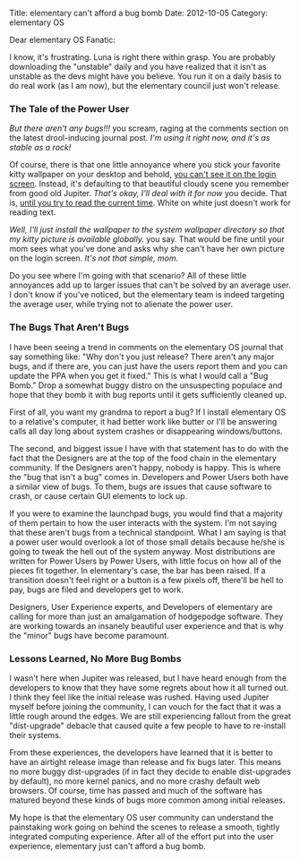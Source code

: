 Title: elementary can't afford a bug bomb
Date: 2012-10-05
Category: elementary OS

Dear elementary OS Fanatic:

I know, it's frustrating.  Luna is right there within grasp.  You are probably downloading the "unstable" daily and you have realized that it isn't as unstable as the devs might have you believe.  You run it on a daily basis to do real work (as I am now), but the elementary council just won't release.

### The Tale of the Power User
*But there aren't any bugs!!!* you scream, raging at the comments section on the latest drool-inducing journal post.  *I'm using it right now, and it's as stable as a rock!*

Of course, there is that one little annoyance where you stick your favorite kitty wallpaper on your desktop and behold, <a href="https://bugs.launchpad.net/pantheon-greeter/+bug/1061235">you can't see it on the login screen</a>.  Instead, it's defaulting to that beautiful cloudy scene you remember from good old Jupiter.  *That's okay, I'll deal with it for now* you decide.  That is, <a href="https://bugs.launchpad.net/pantheon-greeter/+bug/1036484">until you try to read the current time</a>.  White on white just doesn't work for reading text.

*Well, I'll just install the wallpaper to the system wallpaper directory so that my kitty picture is available globally.*  you say.  That would be fine until your mom sees what you've done and asks why she can't have her own picture on the login screen.  *It's not that simple, mom.*

Do you see where I'm going with that scenario?  All of these little annoyances add up to larger issues that can't be solved by an average user.  I don't know if you've noticed, but the elementary team is indeed targeting the average user, while trying not to alienate the power user.

### The Bugs That Aren't Bugs
I have been seeing a trend in comments on the elementary OS journal that say something like: "Why don't you just release?  There aren't any major bugs, and if there are, you can just have the users report them and you can update the PPA when you get it fixed."  This is what I would call a "Bug Bomb."  Drop a somewhat buggy distro on the unsuspecting populace and hope that they bomb it with bug reports until it gets sufficiently cleaned up.

First of all, you want my grandma to report a bug?  If I install elementary OS to a relative's computer, it had better work like butter or I'll be answering calls all day long about system crashes or disappearing windows/buttons.

The second, and biggest issue I have with that statement has to do with the fact that the Designers are at the top of the food chain in the elementary community.  If the Designers aren't happy, nobody is happy.  This is where the "bug that isn't a bug" comes in.  Developers and Power Users both have a similar view of bugs.  To them, bugs are issues that cause software to crash, or cause certain GUI elements to lock up.

If you were to examine the launchpad bugs, you would find that a majority of them pertain to how the user interacts with the system.  I'm not saying that these aren't bugs from a technical standpoint.  What I am saying is that a power user would overlook a lot of those small details because he/she is going to tweak the hell out of the system anyway.  Most distributions are written for Power Users by Power Users, with little focus on how all of the pieces fit together.  In elementary's case, the bar has been raised.  If a transition doesn't feel right or a button is a few pixels off, there'll be hell to pay, bugs are filed and developers get to work.

Designers, User Experience experts, and Developers of elementary are calling for more than just an amalgamation of hodgepodge software.  They are working towards an insanely beautiful user experience and that is why the "minor" bugs have become paramount.

### Lessons Learned, No More Bug Bombs
I wasn't here when Jupiter was released, but I have heard enough from the developers to know that they have some regrets about how it all turned out.  I think they feel like the initial release was rushed.  Having used Jupiter myself before joining the community, I can vouch for the fact that it was a little rough around the edges.  We are still experiencing fallout from the great "dist-upgrade" debacle that caused quite a few people to have to re-install their systems.

From these experiences, the developers have learned that it is better to have an airtight release image than release and fix bugs later.  This means no more buggy dist-upgrades (if in fact they decide to enable dist-upgrades by default), no more kernel panics, and no more crashy default web browsers.  Of course, time has passed and much of the software has matured beyond these kinds of bugs more common among initial releases.

My hope is that the elementary OS user community can understand the painstaking work going on behind the scenes to release a smooth, tightly integrated computing experience.  After all of the effort put into the user experience, elementary just can't afford a bug bomb.

